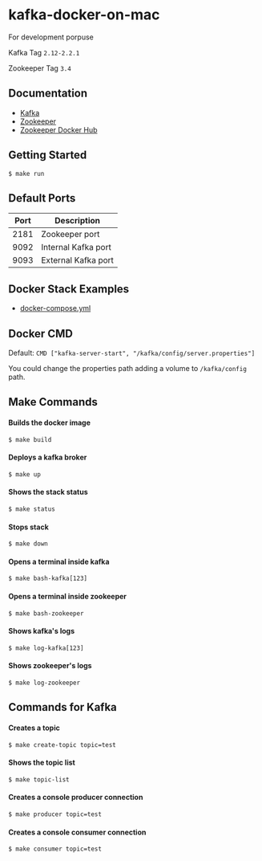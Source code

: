 # kafka-docker-on-mac

For development porpuse

Kafka Tag `2.12-2.2.1`

Zookeeper Tag `3.4`

## Documentation

- [Kafka](https://kafka.apache.org)
- [Zookeeper](https://zookeeper.apache.org)
- [Zookeeper Docker Hub](https://hub.docker.com/_/zookeeper)

## Getting Started

```
$ make run
```

## Default Ports

| Port | Description |
| - | - |
| 2181 | Zookeeper port |
| 9092 | Internal Kafka port |
| 9093 | External Kafka port |

## Docker Stack Examples

- [docker-compose.yml](docker-compose.yml)

## Docker CMD

Default: `CMD ["kafka-server-start", "/kafka/config/server.properties"]`

You could change the properties path adding a volume to `/kafka/config` path.

## Make Commands

#### Builds the docker image
```
$ make build
```

#### Deploys a kafka broker
```
$ make up
```

#### Shows the stack status
```
$ make status
```

#### Stops stack
```
$ make down
```

#### Opens a terminal inside kafka
```
$ make bash-kafka[123]
```

#### Opens a terminal inside zookeeper
```
$ make bash-zookeeper
```

#### Shows kafka's logs
```
$ make log-kafka[123]
```

#### Shows zookeeper's logs
```
$ make log-zookeeper
```

## Commands for Kafka

#### Creates a topic
```
$ make create-topic topic=test
```

#### Shows the topic list
```
$ make topic-list
```

#### Creates a console producer connection
```
$ make producer topic=test
```

#### Creates a console consumer connection
```
$ make consumer topic=test
```
